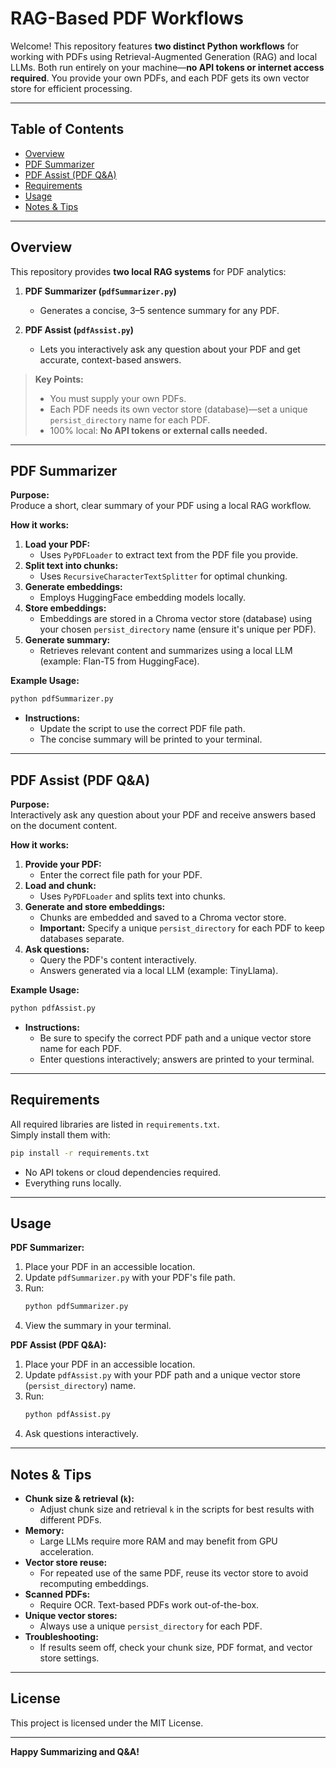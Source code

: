 # RAG-Based PDF Workflows

Welcome! This repository features **two distinct Python workflows** for working with PDFs using Retrieval-Augmented Generation (RAG) and local LLMs. Both run entirely on your machine—**no API tokens or internet access required**. You provide your own PDFs, and each PDF gets its own vector store for efficient processing.

---

## Table of Contents

- [Overview](#overview)
- [PDF Summarizer](#pdf-summarizer)
- [PDF Assist (PDF Q&A)](#pdf-assist-pdf-qa)
- [Requirements](#requirements)
- [Usage](#usage)
- [Notes & Tips](#notes--tips)

---

## Overview

This repository provides **two local RAG systems** for PDF analytics:

1. **PDF Summarizer (`pdfSummarizer.py`)**  
   - Generates a concise, 3–5 sentence summary for any PDF.

2. **PDF Assist (`pdfAssist.py`)**  
   - Lets you interactively ask any question about your PDF and get accurate, context-based answers.

> **Key Points:**  
> - You must supply your own PDFs.  
> - Each PDF needs its own vector store (database)—set a unique `persist_directory` name for each PDF.
> - 100% local: **No API tokens or external calls needed.**

---

## PDF Summarizer

**Purpose:**  
Produce a short, clear summary of your PDF using a local RAG workflow.

**How it works:**
1. **Load your PDF:**  
   - Uses `PyPDFLoader` to extract text from the PDF file you provide.
2. **Split text into chunks:**  
   - Uses `RecursiveCharacterTextSplitter` for optimal chunking.
3. **Generate embeddings:**  
   - Employs HuggingFace embedding models locally.
4. **Store embeddings:**  
   - Embeddings are stored in a Chroma vector store (database) using your chosen `persist_directory` name (ensure it's unique per PDF).
5. **Generate summary:**  
   - Retrieves relevant content and summarizes using a local LLM (example: Flan-T5 from HuggingFace).

**Example Usage:**
```bash
python pdfSummarizer.py
```
- **Instructions:**  
  - Update the script to use the correct PDF file path.
  - The concise summary will be printed to your terminal.

---

## PDF Assist (PDF Q&A)

**Purpose:**  
Interactively ask any question about your PDF and receive answers based on the document content.

**How it works:**
1. **Provide your PDF:**  
   - Enter the correct file path for your PDF.
2. **Load and chunk:**  
   - Uses `PyPDFLoader` and splits text into chunks.
3. **Generate and store embeddings:**  
   - Chunks are embedded and saved to a Chroma vector store.
   - **Important:** Specify a unique `persist_directory` for each PDF to keep databases separate.
4. **Ask questions:**  
   - Query the PDF's content interactively.  
   - Answers generated via a local LLM (example: TinyLlama).

**Example Usage:**
```bash
python pdfAssist.py
```
- **Instructions:**  
  - Be sure to specify the correct PDF path and a unique vector store name for each PDF.
  - Enter questions interactively; answers are printed to your terminal.

---

## Requirements

All required libraries are listed in `requirements.txt`.  
Simply install them with:

```bash
pip install -r requirements.txt
```

- No API tokens or cloud dependencies required.
- Everything runs locally.

---

## Usage

**PDF Summarizer:**
1. Place your PDF in an accessible location.
2. Update `pdfSummarizer.py` with your PDF's file path.
3. Run:
   ```bash
   python pdfSummarizer.py
   ```
4. View the summary in your terminal.

**PDF Assist (PDF Q&A):**
1. Place your PDF in an accessible location.
2. Update `pdfAssist.py` with your PDF path and a unique vector store (`persist_directory`) name.
3. Run:
   ```bash
   python pdfAssist.py
   ```
4. Ask questions interactively.

---

## Notes & Tips

- **Chunk size & retrieval (`k`):**  
  - Adjust chunk size and retrieval `k` in the scripts for best results with different PDFs.
- **Memory:**  
  - Large LLMs require more RAM and may benefit from GPU acceleration.
- **Vector store reuse:**  
  - For repeated use of the same PDF, reuse its vector store to avoid recomputing embeddings.
- **Scanned PDFs:**  
  - Require OCR. Text-based PDFs work out-of-the-box.
- **Unique vector stores:**  
  - Always use a unique `persist_directory` for each PDF.
- **Troubleshooting:**  
  - If results seem off, check your chunk size, PDF format, and vector store settings.

---

## License

This project is licensed under the MIT License.

---

**Happy Summarizing and Q&A!**
